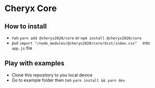 # Cheryx Core

## How to install

- run `yarn add @cheryx2020/core` or `npm install @cheryx2020/core`
- put  `import "/node_modules/@cheryx2020/core/dist/index.css"  ` into `app.js` file

## Play with examples

- Clone this repository to you local device
- Go to example folder then run `yarn install && yarn dev`
